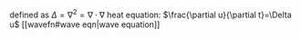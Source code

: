 defined as $\Delta=\nabla^{2}=\nabla\cdot \nabla$
heat equation: $\frac{\partial u}{\partial t}=\Delta u$
[[wavefn#wave eqn|wave equation]]
